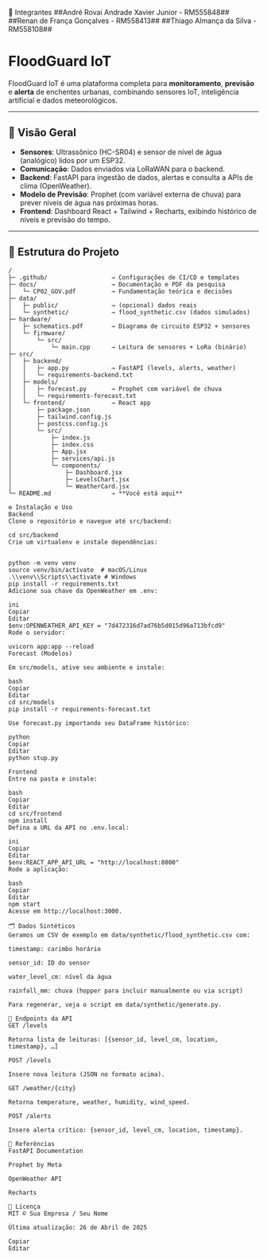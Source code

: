 👥 Integrantes
##André Rovai Andrade Xavier Junior - RM555848##
##Renan de França Gonçalves - RM558413##
##Thiago Almança da Silva - RM558108##


# FloodGuard IoT

FloodGuard IoT é uma plataforma completa para **monitoramento**, **previsão** e **alerta** de enchentes urbanas, combinando sensores IoT, inteligência artificial e dados meteorológicos.

---

## 🚀 Visão Geral

- **Sensores**: Ultrassônico (HC-SR04) e sensor de nível de água (analógico) lidos por um ESP32.
- **Comunicação**: Dados enviados via LoRaWAN para o backend.
- **Backend**: FastAPI para ingestão de dados, alertas e consulta a APIs de clima (OpenWeather).
- **Modelo de Previsão**: Prophet (com variável externa de chuva) para prever níveis de água nas próximas horas.
- **Frontend**: Dashboard React + Tailwind + Recharts, exibindo histórico de níveis e previsão do tempo.

---

## 📁 Estrutura do Projeto

```text
/
├─ .github/                  → Configurações de CI/CD e templates
├─ docs/                     → Documentação e PDF da pesquisa
│   └─ CP02_GOV.pdf          → Fundamentação teórica e decisões
├─ data/
│   ├─ public/               → (opcional) dados reais
│   └─ synthetic/            → flood_synthetic.csv (dados simulados)
├─ hardware/
│   ├─ schematics.pdf        → Diagrama de circuito ESP32 + sensores
│   └─ firmware/
│       └─ src/
│           └─ main.cpp      → Leitura de sensores + LoRa (binário)
├─ src/
│   ├─ backend/
│   │   ├─ app.py            → FastAPI (levels, alerts, weather)
│   │   └─ requirements-backend.txt
│   ├─ models/
│   │   ├─ forecast.py       → Prophet com variável de chuva
│   │   └─ requirements-forecast.txt
│   └─ frontend/             → React app
│       ├─ package.json
│       ├─ tailwind.config.js
│       ├─ postcss.config.js
│       └─ src/
│           ├─ index.js
│           ├─ index.css
│           ├─ App.jsx
│           ├─ services/api.js
│           └─ components/
│               ├─ Dashboard.jsx
│               ├─ LevelsChart.jsx
│               └─ WeatherCard.jsx
└─ README.md                 → **Você está aqui**

⚙️ Instalação e Uso
Backend
Clone o repositório e navegue até src/backend:

cd src/backend
Crie um virtualenv e instale dependências:


python -m venv venv
source venv/bin/activate  # macOS/Linux
.\\venv\\Scripts\\activate # Windows
pip install -r requirements.txt
Adicione sua chave da OpenWeather em .env:

ini
Copiar
Editar
$env:OPENWEATHER_API_KEY = "7d472316d7ad76b5d015d96a713bfcd9"
Rode o servidor:

uvicorn app:app --reload
Forecast (Modelos)

Em src/models, ative seu ambiente e instale:

bash
Copiar
Editar
cd src/models
pip install -r requirements-forecast.txt

Use forecast.py importando seu DataFrame histórico:

python
Copiar
Editar
python stup.py

Frontend
Entre na pasta e instale:

bash
Copiar
Editar
cd src/frontend
npm install
Defina a URL da API no .env.local:

ini
Copiar
Editar
$env:REACT_APP_API_URL = "http://localhost:8000"
Rode a aplicação:

bash
Copiar
Editar
npm start
Acesse em http://localhost:3000.

🗂️ Dados Sintéticos
Geramos um CSV de exemplo em data/synthetic/flood_synthetic.csv com:

timestamp: carimbo horário

sensor_id: ID do sensor

water_level_cm: nível da água

rainfall_mm: chuva (hopper para incluir manualmente ou via script)

Para regenerar, veja o script em data/synthetic/generate.py.

🔗 Endpoints da API
GET /levels

Retorna lista de leituras: [{sensor_id, level_cm, location, timestamp}, …]

POST /levels

Insere nova leitura (JSON no formato acima).

GET /weather/{city}

Retorna temperature, weather, humidity, wind_speed.

POST /alerts

Insere alerta crítico: {sensor_id, level_cm, location, timestamp}.

📖 Referências
FastAPI Documentation

Prophet by Meta

OpenWeather API

Recharts

📝 Licença
MIT © Sua Empresa / Seu Nome

Última atualização: 26 de Abril de 2025

Copiar
Editar
